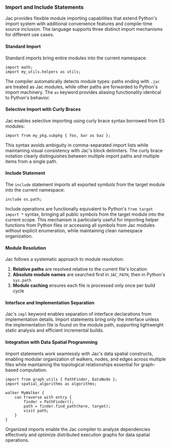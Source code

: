 ### Import and Include Statements

Jac provides flexible module importing capabilities that extend Python's import system with additional convenience features and compile-time source inclusion. The language supports three distinct import mechanisms for different use cases.

#### Standard Import

Standard imports bring entire modules into the current namespace:

```jac
import math;
import my_utils.helpers as utils;
```

The compiler automatically detects module types: paths ending with `.jac` are treated as Jac modules, while other paths are forwarded to Python's import machinery. The `as` keyword provides aliasing functionality identical to Python's behavior.

#### Selective Import with Curly Braces

Jac enables selective importing using curly brace syntax borrowed from ES modules:

```jac
import from my_pkg.subpkg { foo, bar as baz };
```

This syntax avoids ambiguity in comma-separated import lists while maintaining visual consistency with Jac's block delimiters. The curly brace notation clearly distinguishes between multiple import paths and multiple items from a single path.

#### Include Statement

The `include` statement imports all exported symbols from the target module into the current namespace:

```jac
include os.path;
```

Include operations are functionally equivalent to Python's `from target import *` syntax, bringing all public symbols from the target module into the current scope. This mechanism is particularly useful for importing helper functions from Python files or accessing all symbols from Jac modules without explicit enumeration, while maintaining clean namespace organization.

#### Module Resolution

Jac follows a systematic approach to module resolution:

1. **Relative paths** are resolved relative to the current file's location
2. **Absolute module names** are searched first in `JAC_PATH`, then in Python's `sys.path`
3. **Module caching** ensures each file is processed only once per build cycle

#### Interface and Implementation Separation

Jac's `impl` keyword enables separation of interface declarations from implementation details. Import statements bring only the interface unless the implementation file is found on the module path, supporting lightweight static analysis and efficient incremental builds.

#### Integration with Data Spatial Programming

Import statements work seamlessly with Jac's data spatial constructs, enabling modular organization of walkers, nodes, and edges across multiple files while maintaining the topological relationships essential for graph-based computation.

```jac
import from graph_utils { PathFinder, DataNode };
import spatial_algorithms as algorithms;

walker MyWalker {
    can traverse with entry {
        finder = PathFinder();
        path = finder.find_path(here, target);
        visit path;
    }
}
```

Organized imports enable the Jac compiler to analyze dependencies effectively and optimize distributed execution graphs for data spatial operations.
